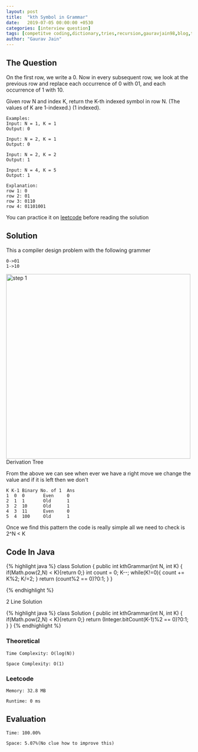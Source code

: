 ```yaml
---
layout: post
title:  "kth Symbol in Grammar"
date:   2019-07-05 00:00:00 +0530
categories: [interview question]
tags: [competitve coding,dictionary,tries,recursion,gauravjain98,blog,training,string,leetcode,hackerrank,hackerearth,american express]
author: "Gaurav Jain"
---
```


## The Question
    
On the first row, we write a 0. Now in every subsequent row, we look at the previous row and replace each occurrence of 0 with 01, and each occurrence of 1 with 10.

Given row N and index K, return the K-th indexed symbol in row N. (The values of K are 1-indexed.) (1 indexed).

```
Examples:
Input: N = 1, K = 1
Output: 0

Input: N = 2, K = 1
Output: 0

Input: N = 2, K = 2
Output: 1

Input: N = 4, K = 5
Output: 1

Explanation:
row 1: 0
row 2: 01
row 3: 0110
row 4: 01101001
```

You can practice it on [leetcode](https://leetcode.com/problems/k-th-symbol-in-grammar/) before reading the solution

## Solution

This a compiler design problem with the following grammer

```
0->01
1->10
```

<div style="width:100%" style="height:60rem;overflow:hidden;padding:30px;text-align:center">
    <img src="/assets/k-th-symbol-in-grammer-explaination.png" alt="step 1" width="500rem"/>
<br>
Derivation Tree
</div>

From the above we can see when ever we have a right move we change the value and if it is left then we don't

```
K K-1 Binary No. of 1  Ans
1  0  0       Even     0
2  1  1       Old      1
3  2  10      Old      1
4  3  11      Even     0
5  4  100     Old      1
```

Once we find this pattern the code is really simple all we need to check is 2^N < K

## Code In Java
{% highlight java %}
class Solution {
    public int kthGrammar(int N, int K) {
        if(Math.pow(2,N) < K){return 0;}
        int count = 0;
        K--;
        while(K!=0){
            count += K%2;
            K/=2;
        }
        return (count%2 == 0)?0:1;
    }
}

{% endhighlight %}

2 Line Solution

{% highlight java %}
class Solution {
    public int kthGrammar(int N, int K) {
        if(Math.pow(2,N) < K){return 0;}
        return (Integer.bitCount(K-1)%2 == 0)?0:1;
    }
}
{% endhighlight %}

### Theoretical

    Time Complexity: O(log(N))

    Space Complexity: O(1)

### Leetcode

    Memory: 32.8 MB

    Runtime: 0 ms

## Evaluation

    Time: 100.00%
    
    Space: 5.07%(No clue how to improve this)